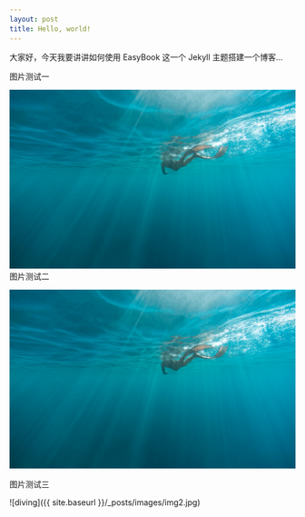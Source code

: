 ```yaml
---
layout: post
title: Hello, world!
---
```


大家好，今天我要讲讲如何使用 EasyBook 这一个 Jekyll 主题搭建一个博客...

图片测试一

![diving](https://raw.githubusercontent.com/spaceroam/jekyll-theme-EasyBook/gh-pages/_posts/images/img2.jpg "diving")
图片测试二

![diving](./images/img2.jpg "diving")

图片测试三

![diving]({{ site.baseurl }}/_posts/images/img2.jpg)
